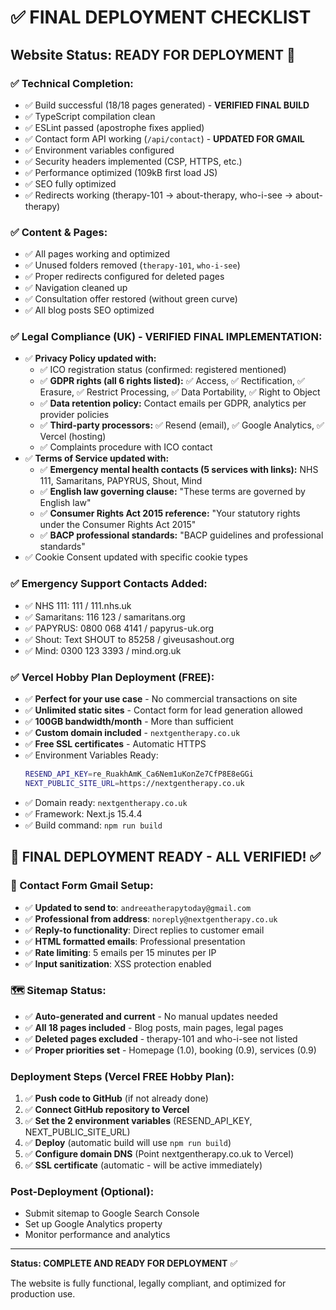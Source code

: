 # ✅ FINAL DEPLOYMENT CHECKLIST

## Website Status: **READY FOR DEPLOYMENT** 🚀

### ✅ **Technical Completion:**
- ✅ Build successful (18/18 pages generated) - **VERIFIED FINAL BUILD**
- ✅ TypeScript compilation clean
- ✅ ESLint passed (apostrophe fixes applied)
- ✅ Contact form API working (`/api/contact`) - **UPDATED FOR GMAIL**
- ✅ Environment variables configured
- ✅ Security headers implemented (CSP, HTTPS, etc.)
- ✅ Performance optimized (109kB first load JS)
- ✅ SEO fully optimized
- ✅ Redirects working (therapy-101 → about-therapy, who-i-see → about-therapy)

### ✅ **Content & Pages:**
- ✅ All pages working and optimized
- ✅ Unused folders removed (`therapy-101`, `who-i-see`)
- ✅ Proper redirects configured for deleted pages
- ✅ Navigation cleaned up
- ✅ Consultation offer restored (without green curve)
- ✅ All blog posts SEO optimized

### ✅ **Legal Compliance (UK) - VERIFIED FINAL IMPLEMENTATION:**
- ✅ **Privacy Policy updated with:**
  - ✅ ICO registration status (confirmed: registered mentioned)
  - ✅ **GDPR rights (all 6 rights listed):** ✅ Access, ✅ Rectification, ✅ Erasure, ✅ Restrict Processing, ✅ Data Portability, ✅ Right to Object
  - ✅ **Data retention policy:** Contact emails per GDPR, analytics per provider policies
  - ✅ **Third-party processors:** ✅ Resend (email), ✅ Google Analytics, ✅ Vercel (hosting)
  - ✅ Complaints procedure with ICO contact
- ✅ **Terms of Service updated with:**
  - ✅ **Emergency mental health contacts (5 services with links):** NHS 111, Samaritans, PAPYRUS, Shout, Mind
  - ✅ **English law governing clause:** "These terms are governed by English law"
  - ✅ **Consumer Rights Act 2015 reference:** "Your statutory rights under the Consumer Rights Act 2015"
  - ✅ **BACP professional standards:** "BACP guidelines and professional standards"
- ✅ Cookie Consent updated with specific cookie types

### ✅ **Emergency Support Contacts Added:**
- ✅ NHS 111: 111 / 111.nhs.uk
- ✅ Samaritans: 116 123 / samaritans.org
- ✅ PAPYRUS: 0800 068 4141 / papyrus-uk.org  
- ✅ Shout: Text SHOUT to 85258 / giveusashout.org
- ✅ Mind: 0300 123 3393 / mind.org.uk

### ✅ **Vercel Hobby Plan Deployment (FREE):**
- ✅ **Perfect for your use case** - No commercial transactions on site
- ✅ **Unlimited static sites** - Contact form for lead generation allowed
- ✅ **100GB bandwidth/month** - More than sufficient 
- ✅ **Custom domain included** - `nextgentherapy.co.uk`
- ✅ **Free SSL certificates** - Automatic HTTPS
- ✅ Environment Variables Ready:
  ```bash
  RESEND_API_KEY=re_RuakhAmK_Ca6Nem1uKonZe7CfP8E8eGGi
  NEXT_PUBLIC_SITE_URL=https://nextgentherapy.co.uk
  ```
- ✅ Domain ready: `nextgentherapy.co.uk`
- ✅ Framework: Next.js 15.4.4
- ✅ Build command: `npm run build`

## 🎯 **FINAL DEPLOYMENT READY - ALL VERIFIED!** ✅

### **📧 Contact Form Gmail Setup:**
- ✅ **Updated to send to**: `andreeatherapytoday@gmail.com`
- ✅ **Professional from address**: `noreply@nextgentherapy.co.uk`
- ✅ **Reply-to functionality**: Direct replies to customer email
- ✅ **HTML formatted emails**: Professional presentation
- ✅ **Rate limiting**: 5 emails per 15 minutes per IP
- ✅ **Input sanitization**: XSS protection enabled

### **🗺️ Sitemap Status:**
- ✅ **Auto-generated and current** - No manual updates needed
- ✅ **All 18 pages included** - Blog posts, main pages, legal pages
- ✅ **Deleted pages excluded** - therapy-101 and who-i-see not listed
- ✅ **Proper priorities set** - Homepage (1.0), booking (0.9), services (0.9)

### **Deployment Steps (Vercel FREE Hobby Plan):**
1. ✅ **Push code to GitHub** (if not already done)
2. ✅ **Connect GitHub repository to Vercel**
3. ✅ **Set the 2 environment variables** (RESEND_API_KEY, NEXT_PUBLIC_SITE_URL)
4. ✅ **Deploy** (automatic build will use `npm run build`)
5. ✅ **Configure domain DNS** (Point nextgentherapy.co.uk to Vercel)
6. ✅ **SSL certificate** (automatic - will be active immediately)

### **Post-Deployment (Optional):**
- Submit sitemap to Google Search Console
- Set up Google Analytics property
- Monitor performance and analytics

---

**Status: COMPLETE AND READY FOR DEPLOYMENT** ✅

The website is fully functional, legally compliant, and optimized for production use.
